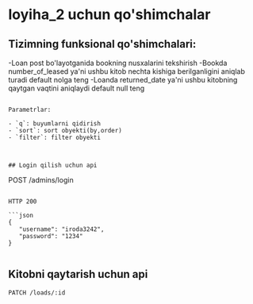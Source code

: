 # loyiha_2 uchun qo'shimchalar

## Tizimning funksional qo'shimchalari:

-Loan post bo'layotganida bookning nusxalarini tekshirish 
-Bookda number_of_leased ya'ni ushbu kitob nechta kishiga berilganligini aniqlab turadi default nolga teng
-Loanda returned_date ya'ni ushbu kitobning qaytgan vaqtini aniqlaydi default null teng


```

Parametrlar:

- `q`: buyumlarni qidirish
- `sort`: sort obyekti(by,order)
- `filter`: filter obyekti



## Login qilish uchun api

```
POST /admins/login
```

HTTP 200

```json
{
   "username": "iroda3242",
   "password": "1234"
}


```
## Kitobni qaytarish uchun api

```
PATCH /loads/:id
```

